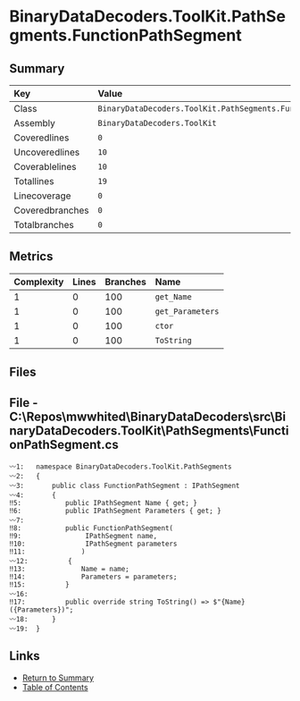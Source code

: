 ﻿# BinaryDataDecoders.ToolKit.PathSegments.FunctionPathSegment

## Summary

| Key             | Value                                                         |
| :-------------- | :------------------------------------------------------------ |
| Class           | `BinaryDataDecoders.ToolKit.PathSegments.FunctionPathSegment` |
| Assembly        | `BinaryDataDecoders.ToolKit`                                  |
| Coveredlines    | `0`                                                           |
| Uncoveredlines  | `10`                                                          |
| Coverablelines  | `10`                                                          |
| Totallines      | `19`                                                          |
| Linecoverage    | `0`                                                           |
| Coveredbranches | `0`                                                           |
| Totalbranches   | `0`                                                           |

## Metrics

| Complexity | Lines | Branches | Name             |
| :--------- | :---- | :------- | :--------------- |
| 1          | 0     | 100      | `get_Name`       |
| 1          | 0     | 100      | `get_Parameters` |
| 1          | 0     | 100      | `ctor`           |
| 1          | 0     | 100      | `ToString`       |

## Files

## File - C:\Repos\mwwhited\BinaryDataDecoders\src\BinaryDataDecoders.ToolKit\PathSegments\FunctionPathSegment.cs

```CSharp
〰1:   namespace BinaryDataDecoders.ToolKit.PathSegments
〰2:   {
〰3:       public class FunctionPathSegment : IPathSegment
〰4:       {
‼5:           public IPathSegment Name { get; }
‼6:           public IPathSegment Parameters { get; }
〰7:   
‼8:           public FunctionPathSegment(
‼9:                IPathSegment name,
‼10:               IPathSegment parameters
‼11:              )
〰12:          {
‼13:              Name = name;
‼14:              Parameters = parameters;
‼15:          }
〰16:  
‼17:          public override string ToString() => $"{Name}({Parameters})";
〰18:      }
〰19:  }
```

## Links

* [Return to Summary](Summary.md)
* [Table of Contents](../TOC.md)

